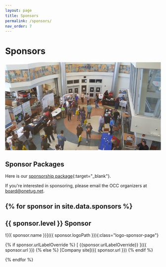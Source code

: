 ```yaml
---
layout: page
title: Sponsors
permalink: /sponsors/
nav_order: 7
---
```


# Sponsors

<p />

![Orlando CC Sponsors](/assets/img/photos/occ-sponsors.jpg "Orlando CC Sponsors")

<p />

## Sponsor Packages

<p />

Here is our [sponsorship package](/assets/doc/OrlandoCodeCamp2025-SponsorInfo.pdf){:target="_blank"}.

If you're interested in sponsoring, please email the OCC organizers at [board@onetug.net](mailto:board@onetug.net).

{% for sponsor in site.data.sponsors %}
---
## {{ sponsor.level }} Sponsor

![{{ sponsor.name }}]({{ sponsor.logoPath }}){:class="logo-sponsor-page"}

{% if sponsor.urlLabelOverride %}
  [ {{sponsor.urlLabelOverride}} ]({{ sponsor.url }})
{% else %}
  [Company site]({{ sponsor.url }})
{% endif %}

{% endfor %}